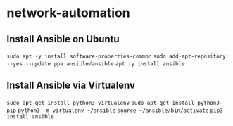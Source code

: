 # network-automation


## Install Ansible on Ubuntu
`sudo apt -y install software-properties-common`
`sudo add-apt-repository --yes --update ppa:ansible/ansible`
`apt -y install ansible`

## Install Ansible via Virtualenv
`sudo apt-get install python3-virtualenv`
`sudo apt-get install python3-pip`
`python3 -m virtualenv ~/ansible`
`source ~/ansible/bin/activate`
`pip3 install ansible`
